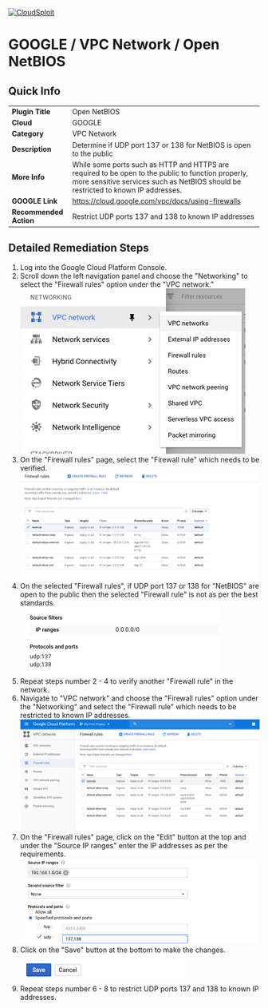 [![CloudSploit](https://cloudsploit.com/img/logo-new-big-text-100.png "CloudSploit")](https://cloudsploit.com)

# GOOGLE / VPC Network / Open NetBIOS

## Quick Info

| | |
|-|-|
| **Plugin Title** | Open NetBIOS |
| **Cloud** | GOOGLE |
| **Category** | VPC Network |
| **Description** | Determine if UDP port 137 or 138 for NetBIOS is open to the public |
| **More Info** | While some ports such as HTTP and HTTPS are required to be open to the public to function properly, more sensitive services such as NetBIOS should be restricted to known IP addresses. |
| **GOOGLE Link** | https://cloud.google.com/vpc/docs/using-firewalls |
| **Recommended Action** | Restrict UDP ports 137 and 138 to known IP addresses |

## Detailed Remediation Steps
1. Log into the Google Cloud Platform Console.
2. Scroll down the left navigation panel and choose the "Networking" to select the "Firewall rules" option under the "VPC network."</br> <img src="/resources/google/vpcnetwork/open-netbios/step2.png"/>
3. On the "Firewall rules" page, select the "Firewall rule" which needs to be verified. </br> <img src="/resources/google/vpcnetwork/open-netbios/step3.png"/>
4. On the selected "Firewall rules", if UDP port 137 or 138 for "NetBIOS" are open to the public then the selected "Firewall rule" is not as per the best standards. </br> <img src="/resources/google/vpcnetwork/open-netbios/step4.png"/>
5. Repeat steps number 2 - 4 to verify another "Firewall rule" in the network.</br>
6. Navigate to "VPC network" and choose the "Firewall rules" option under the "Networking" and select the "Firewall rule" which needs to be restricted to known IP addresses.</br> <img src="/resources/google/vpcnetwork/open-netbios/step6.png"/>
7. On the "Firewall rules" page, click on the "Edit" button at the top and under the "Source IP ranges" enter the IP addresses as per the requirements.</br> <img src="/resources/google/vpcnetwork/open-netbios/step7.png"/>
8. Click on the "Save" button at the bottom to make the changes.</br> <img src="/resources/google/vpcnetwork/open-netbios/step8.png"/>
9. Repeat steps number 6 - 8 to restrict UDP ports 137 and 138 to known IP addresses.</br> 

